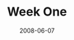 ---
layout: message
category: message
series: "Pride"
title: "Week One"
date: 2008-06-07
message_id: 501
---